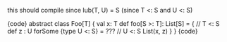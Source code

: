 this should compile since lub(T, U) = S  (since T <: S and U <: S)

{code}
abstract class Foo[T] {
  val x: T
  def foo[S >: T]: List[S] = { // T <: S
    def z : U forSome {type U <: S} = ??? // U <: S
    List(x, z)
  }
}
{code}
